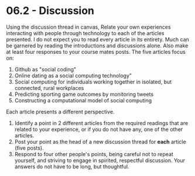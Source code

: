 # 06.2 - Discussion
Using the discussion thread in canvas, Relate your own experiences interacting with people through technology to each of the articles presented. I do not expect you to read every article in its entirety. Much can be garnered by reading the introductions and discussions alone. Also make at least four responses to your course mates posts. The five articles focus on: 
1. Github as "social coding"
2. Online dating as a social computing technology"
3. Social computing for individuals working together in isolated, but connected, rural workplaces
4. Predicting sporting game outcomes by monitoring tweets
5. Constructing a computational model of social computing 

Each article presents a different perspective. 
1. Identify a point in 2 different articles from the required readings that are related to your experience, or if you do not have any, one of the other articles.  
2. Post your point as the head of a new discussion thread for **each** article (five posts). 
3. Respond to four other people's points, being careful not to repeat yourself, and striving to engage in spirited, respectful discussion. Your answers do not have to be long, but thoughtful. 